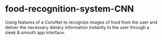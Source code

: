 # food-recognition-system-CNN
Using features of a ConvNet to recognize images of food from the user and deliver the necessary dietary information instantly to the user through a sleek &amp; smooth app interface.
